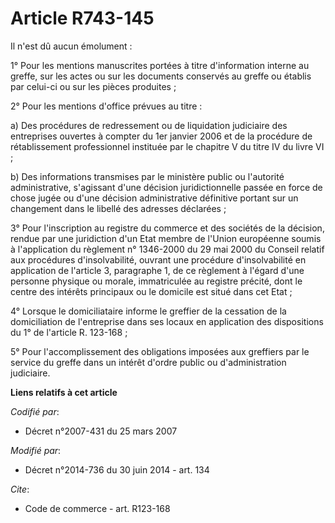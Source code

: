 # Article R743-145

Il n'est dû aucun émolument : 

1° Pour les mentions manuscrites portées à titre d'information interne au greffe, sur les actes ou sur les documents
conservés au greffe ou établis par celui-ci ou sur les pièces produites ; 

2° Pour les mentions d'office prévues au titre : 

a) Des procédures de redressement ou de liquidation judiciaire des entreprises ouvertes à compter du 1er janvier 2006 et de
la procédure de rétablissement professionnel instituée par le chapitre V du titre IV du livre VI ; 

b) Des informations transmises par le ministère public ou l'autorité administrative, s'agissant d'une décision
juridictionnelle passée en force de chose jugée ou d'une décision administrative définitive portant sur un changement dans le
libellé des adresses déclarées ; 

3° Pour l'inscription au registre du commerce et des sociétés de la décision, rendue par une juridiction d'un Etat membre de
l'Union européenne soumis à l'application du règlement n° 1346-2000 du 29 mai 2000 du Conseil relatif aux procédures
d'insolvabilité, ouvrant une procédure d'insolvabilité en application de l'article 3, paragraphe 1, de ce règlement à l'égard
d'une personne physique ou morale, immatriculée au registre précité, dont le centre des intérêts principaux ou le domicile
est situé dans cet Etat ; 

4° Lorsque le domiciliataire informe le greffier de la cessation de la domiciliation de l'entreprise dans ses locaux en
application des dispositions du 1° de l'article R. 123-168 ; 

5° Pour l'accomplissement des obligations imposées aux greffiers par le service du greffe dans un intérêt d'ordre public ou
d'administration judiciaire.

**Liens relatifs à cet article**

_Codifié par_:

  - Décret n°2007-431 du 25 mars 2007

_Modifié par_:

  - Décret n°2014-736 du 30 juin 2014 - art. 134

_Cite_:

  - Code de commerce - art. R123-168
